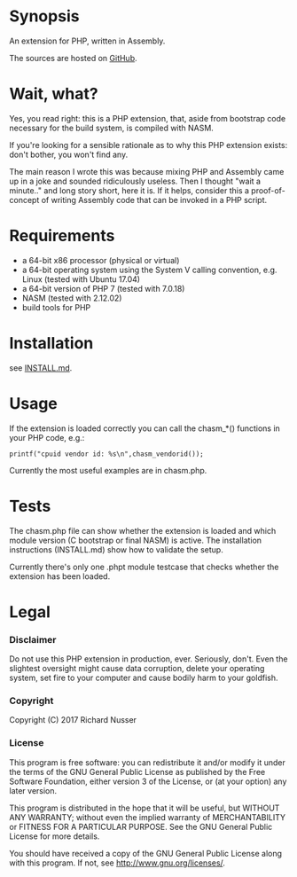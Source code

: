# Synopsis

An extension for PHP, written in Assembly.

The sources are hosted on [GitHub](https://github.com/rinusser/chASM).

# Wait, what?

Yes, you read right: this is a PHP extension, that, aside from bootstrap code necessary for the build system, is
compiled with NASM.

If you're looking for a sensible rationale as to why this PHP extension exists: don't bother, you won't find any.

The main reason I wrote this was because mixing PHP and Assembly came up in a joke and sounded ridiculously useless.
Then I thought "wait a minute.." and long story short, here it is. If it helps, consider this a proof-of-concept of
writing Assembly code that can be invoked in a PHP script.


# Requirements

* a 64-bit x86 processor (physical or virtual)
* a 64-bit operating system using the System V calling convention, e.g. Linux (tested with Ubuntu 17.04)
* a 64-bit version of PHP 7 (tested with 7.0.18)
* NASM (tested with 2.12.02)
* build tools for PHP


# Installation

see [INSTALL.md](https://github.com/rinusser/chASM/blob/master/INSTALL.md).


# Usage

If the extension is loaded correctly you can call the chasm\_\*() functions in your PHP code, e.g.:

    printf("cpuid vendor id: %s\n",chasm_vendorid());

Currently the most useful examples are in chasm.php.


# Tests

The chasm.php file can show whether the extension is loaded and which module version (C bootstrap or final NASM) is
active. The installation instructions (INSTALL.md) show how to validate the setup.

Currently there's only one .phpt module testcase that checks whether the extension has been loaded.


# Legal

### Disclaimer

Do not use this PHP extension in production, ever. Seriously, don't. Even the slightest oversight might cause data
corruption, delete your operating system, set fire to your computer and cause bodily harm to your goldfish.

### Copyright

Copyright (C) 2017 Richard Nusser

### License

This program is free software: you can redistribute it and/or modify
it under the terms of the GNU General Public License as published by
the Free Software Foundation, either version 3 of the License, or
(at your option) any later version.

This program is distributed in the hope that it will be useful,
but WITHOUT ANY WARRANTY; without even the implied warranty of
MERCHANTABILITY or FITNESS FOR A PARTICULAR PURPOSE.  See the
GNU General Public License for more details.

You should have received a copy of the GNU General Public License
along with this program. If not, see <http://www.gnu.org/licenses/>.

